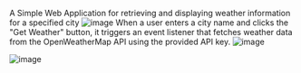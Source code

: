 A Simple Web Application for retrieving and displaying weather information for a specified city
![image](https://github.com/krishnapani/simple_weather_application/assets/113685864/d24af3f0-4c0a-47a8-b197-17192ed06d87)
When a user enters a city name and clicks the "Get Weather" button, it triggers an event listener that fetches weather data from the OpenWeatherMap API using the provided API key. 
![image](https://github.com/krishnapani/simple_weather_application/assets/113685864/aa57355f-e906-4f86-9a70-72d27a744539)


![image](https://github.com/krishnapani/simple_weather_application/assets/113685864/769da3ea-d355-4906-8417-c385dceeaf0d)
